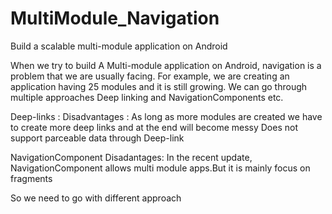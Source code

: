 # MultiModule_Navigation
Build a scalable multi-module application on Android


When we try to build A Multi-module application on Android, navigation is a problem that we are usually facing. For example, we are creating an application having 25 modules and it is still growing. We can go through multiple approaches Deep linking and NavigationComponents etc.

Deep-links :
Disadvantages :
As long as more modules are created we have to create more deep links and at the end will become messy
Does not support parceable data through Deep-link 

NavigationComponent
Disadantages: 
In the recent update, NavigationComponent allows multi module apps.But it is mainly focus on fragments 

So we need to go with different approach

